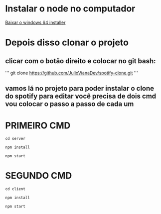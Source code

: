 # Instalar o node no computador

<a href="https://nodejs.org/en/blog/release/v16.16.0/" _blank> Baixar o windows 64 installer</a>

# Depois disso clonar o projeto 

## clicar com o botão direito e colocar no git bash:

''' git clone https://github.com/JulioVianaDev/spotify-clone.git '''

## vamos lá no projeto para poder instalar o clone do spotify para editar você precisa de dois cmd vou colocar o passo a passo de cada um

# PRIMEIRO CMD 

``` cd server ```  

``` npm install ```

``` npm start ```

# SEGUNDO CMD 

``` cd client ```

``` npm install ```

``` npm start ```